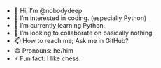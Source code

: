 - 👋 Hi, I’m @nobodydeep
- 👀 I’m interested in coding. (especially Python) 
- 🌱 I’m currently learning Python.
- 💞️ I’m looking to collaborate on basically nothing.
- 📫 How to reach me; Ask me in GitHub? 
- 😄 Pronouns: he/him
- ⚡ Fun fact: I like chess.

<!---
PranavT-P/PranavT-P is a ✨ special ✨ repository because its `README.md` (this file) appears on your GitHub profile.
You can click the Preview link to take a look at your changes.
--->
